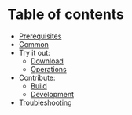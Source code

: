# Table of contents

* [Prerequisites](./prerequisites/README.md)
* [Common](./common/README.md)
* Try it out:
    * [Download](./download/README.md)
    * [Operations](./operations/README.md)
* Contribute:
    * [Build](./build/README.md)
    * [Development](./development/README.md)
* [Troubleshooting](./troubleshooting/README.md)
